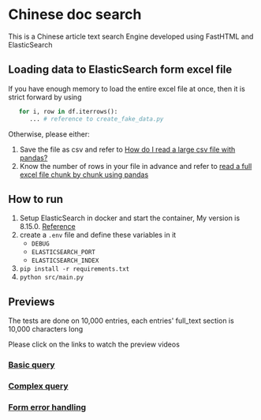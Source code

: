 # Chinese doc search

This is a Chinese article text search Engine developed using FastHTML and ElasticSearch

## Loading data to ElasticSearch form excel file

If you have enough memory to load the entire excel file at once, then it is strict forward by using
```python
   for i, row in df.iterrows():
      ... # reference to create_fake_data.py
```

Otherwise, please either:

1. Save the file as csv and refer to [How do I read a large csv file with pandas?](https://stackoverflow.com/questions/25962114/how-do-i-read-a-large-csv-file-with-pandas)
2. Know the number of rows in your file in advance and refer to [read a full excel file chunk by chunk using pandas](https://stackoverflow.com/questions/70681153/read-a-full-excel-file-chunk-by-chunk-using-pandas)

## How to run

1. Setup ElasticSearch in docker and start the container, My version is 8.15.0. [Reference](https://www.elastic.co/search-labs/tutorials/install-elasticsearch)
2. create a `.env` file and define these variables in it
   -  `DEBUG`
   -  `ELASTICSEARCH_PORT`
   -  `ELASTICSEARCH_INDEX`
3. `pip install -r requirements.txt`
4. `python src/main.py`

## Previews

The tests are done on 10,000 entries, each entries' full_text section is 10,000 characters long

Please click on the links to watch the preview videos

### [Basic query](https://www.awesomescreenshot.com/video/35106527?key=6a3a64a98bb46dd852c4f2df7fb58aff)

### [Complex query](https://www.awesomescreenshot.com/video/35106750?key=bda05fd7d0c42b6a7eff989d68269240)

### [Form error handling](https://www.awesomescreenshot.com/video/35106784?key=d495981c2384b162634235b4440b83a3)
